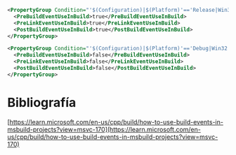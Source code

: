 ```xml
<PropertyGroup Condition="'$(Configuration)|$(Platform)'=='Release|Win32'">
  <PreBuildEventUseInBuild>true</PreBuildEventUseInBuild>
  <PreLinkEventUseInBuild>true</PreLinkEventUseInBuild>
  <PostBuildEventUseInBuild>true</PostBuildEventUseInBuild>
</PropertyGroup>

<PropertyGroup Condition="'$(Configuration)|$(Platform)'=='Debug|Win32'">
  <PreBuildEventUseInBuild>false</PreBuildEventUseInBuild>
  <PreLinkEventUseInBuild>false</PreLinkEventUseInBuild>
  <PostBuildEventUseInBuild>false</PostBuildEventUseInBuild>
</PropertyGroup>
```

# Bibliografía

[https://learn.microsoft.com/en-us/cpp/build/how-to-use-build-events-in-msbuild-projects?view=msvc-170](https://learn.microsoft.com/en-us/cpp/build/how-to-use-build-events-in-msbuild-projects?view=msvc-170)
